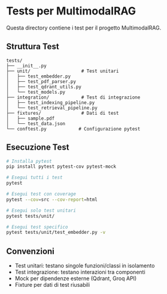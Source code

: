 # Tests per MultimodalRAG

Questa directory contiene i test per il progetto MultimodalRAG.

## Struttura Test

```
tests/
├── __init__.py
├── unit/                   # Test unitari
│   ├── test_embedder.py
│   ├── test_pdf_parser.py
│   ├── test_qdrant_utils.py
│   └── test_models.py
├── integration/            # Test di integrazione
│   ├── test_indexing_pipeline.py
│   └── test_retrieval_pipeline.py
├── fixtures/               # Dati di test
│   ├── sample.pdf
│   └── test_data.json
└── conftest.py            # Configurazione pytest
```

## Esecuzione Test

```bash
# Installa pytest
pip install pytest pytest-cov pytest-mock

# Esegui tutti i test
pytest

# Esegui test con coverage
pytest --cov=src --cov-report=html

# Esegui solo test unitari
pytest tests/unit/

# Esegui test specifico
pytest tests/unit/test_embedder.py -v
```

## Convenzioni

- Test unitari: testano singole funzioni/classi in isolamento
- Test integrazione: testano interazioni tra componenti
- Mock per dipendenze esterne (Qdrant, Groq API)
- Fixture per dati di test riusabili
